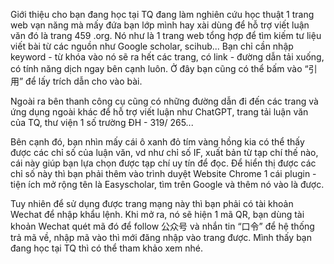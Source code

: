 Giới thiệu cho bạn đang học tại TQ đang làm nghiên cứu học thuật 1 trang web vạn năng mà mấy đứa bạn lớp mình hay xài dùng để hỗ trợ viết luận văn đó là trang 459 .org. Nó như là 1 trang web tổng hợp để tìm kiếm tư liệu viết bài từ các nguồn như Google scholar, scihub... Bạn chỉ cần nhập keyword - từ khóa vào nó sẽ ra hết các trang, có link - đường dẫn tải xuống, có tính năng dịch ngay bên cạnh luôn. Ở đây bạn cũng có thể bấm vào “引用” để lấy trích dẫn cho vào bài.

Ngoài ra bên thanh công cụ cũng có những đường dẫn đi đến các trang và ứng dụng ngoài khác để hỗ trợ viết luận như ChatGPT, trang tải luận văn của TQ, thư viện 1 số trường ĐH - 319/ 265...

Bên cạnh đó, bạn nhìn mấy cái ô xanh đỏ tím vàng hồng kia có thể thấy được các chỉ số của luận văn, vd như chỉ số IF, xuất bản từ tạp chí thế nào, cái này giúp bạn lựa chọn được tạp chí uy tín để đọc. Để hiển thị được các chỉ số này thì bạn phải thêm vào trình duyệt Website Chrome 1 cái plugin - tiện ích mở rộng tên là Easyscholar, tìm trên Google và thêm nó vào là được.

Tuy nhiên để sử dụng được trang mạng này thì bạn phải có tài khoản Wechat để nhập khẩu lệnh. Khi mở ra, nó sẽ hiện 1 mã QR, bạn dùng tài khoản Wechat quét mã đó để follow 公众号 và nhắn tin “口令” để hệ thống trả mã về, nhập mã vào thì mới đăng nhập vào trang được. Mình thấy bạn đang học tại TQ thì có thể tham khảo xem nhé.